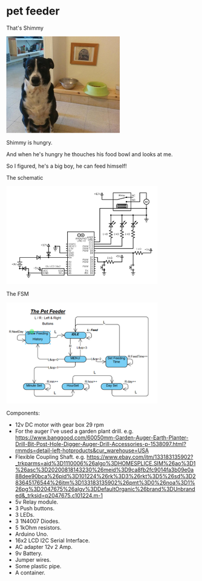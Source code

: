 # pet feeder

That's Shimmy

<img src='/images/shimmy.jpeg' width='300'>

Shimmy is hungry.

And when he's hungry he thouches his food bowl and looks at me.

So I figured, he's a big boy, he can feed himself!






The schematic
  
<img src='/images/circuit.png' width='400'>
     
The FSM
     
<img src='/images/fsm.PNG' width='400'>




Components:
- 12v DC motor with gear box 29 rpm
- For the auger I've used a garden plant drill. e.g. https://www.banggood.com/60050mm-Garden-Auger-Earth-Planter-Drill-Bit-Post-Hole-Digger-Auger-Drill-Accessories-p-1538097.html?rmmds=detail-left-hotproducts&cur_warehouse=USA
- Flexible Coupling Shaft. e.g. https://www.ebay.com/itm/133183135902?_trkparms=aid%3D1110006%26algo%3DHOMESPLICE.SIM%26ao%3D1%26asc%3D20200818143230%26meid%3D9ca8fb2fc9014fa3b09e0a88dee90bca%26pid%3D101224%26rk%3D3%26rkt%3D5%26sd%3D283645176544%26itm%3D133183135902%26pmt%3D0%26noa%3D1%26pg%3D2047675%26algv%3DDefaultOrganic%26brand%3DUnbranded&_trksid=p2047675.c101224.m-1
- 5v Relay module.
- 3 Push buttons.
- 3 LEDs.
- 3 1N4007 Diodes.
- 5 1kOhm resistors.
- Arduino Uno.
- 16x2 LCD I2C Serial Interface.
- AC adapter 12v 2 Amp.
- 9v Battery.
- Jumper wires.
- Some plastic pipe.
- A container.
